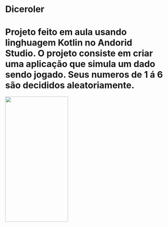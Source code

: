 # Diceroler

<h1>Projeto feito em aula usando linghuagem Kotlin no Andorid Studio.
  O projeto consiste em criar uma aplicação que simula um dado sendo jogado. Seus numeros de 1 á 6 são decididos aleatoriamente.
</h1>  
  
  <img src="https://developer.android.com/static/codelabs/basic-android-kotlin-training-create-dice-roller-in-kotlin/img/8299aaca25c93863.png?hl=pt-br"  width="200" height="400">
  
